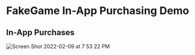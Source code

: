 # FakeGame In-App Purchasing Demo

## In-App Purchases

![Screen Shot 2022-02-09 at 7 53 22 PM](https://user-images.githubusercontent.com/1819208/153316030-97968088-6dae-4fd1-9fc8-ca801cea37be.png)
